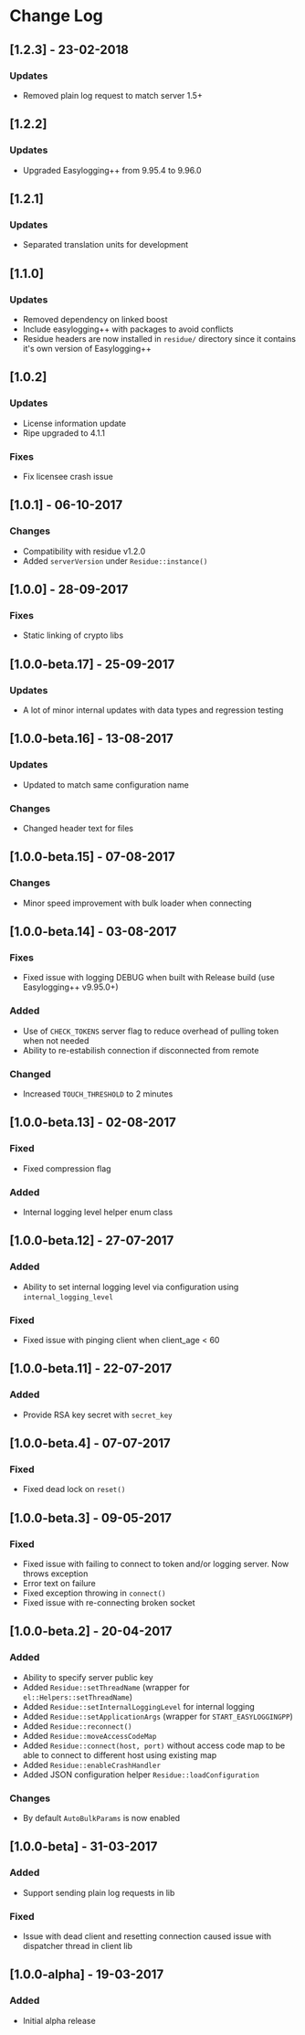 # Change Log

## [1.2.3] - 23-02-2018
### Updates
- Removed plain log request to match server 1.5+

## [1.2.2]
### Updates
- Upgraded Easylogging++ from 9.95.4 to 9.96.0

## [1.2.1]
### Updates
- Separated translation units for development

## [1.1.0]
### Updates
- Removed dependency on linked boost
- Include easylogging++ with packages to avoid conflicts
- Residue headers are now installed in `residue/` directory since it contains it's own version of Easylogging++

## [1.0.2]
### Updates
- License information update
- Ripe upgraded to 4.1.1

### Fixes
- Fix licensee crash issue

## [1.0.1] - 06-10-2017
### Changes
- Compatibility with residue v1.2.0
- Added `serverVersion` under `Residue::instance()`

## [1.0.0] - 28-09-2017
### Fixes
- Static linking of crypto libs

## [1.0.0-beta.17] - 25-09-2017
### Updates
- A lot of minor internal updates with data types and regression testing

## [1.0.0-beta.16] - 13-08-2017
### Updates
- Updated to match same configuration name

### Changes
- Changed header text for files

## [1.0.0-beta.15] - 07-08-2017
### Changes
- Minor speed improvement with bulk loader when connecting

## [1.0.0-beta.14] - 03-08-2017
### Fixes
- Fixed issue with logging DEBUG when built with Release build (use Easylogging++ v9.95.0+)

### Added
- Use of `CHECK_TOKENS` server flag to reduce overhead of pulling token when not needed
- Ability to re-estabilish connection if disconnected from remote

### Changed
- Increased `TOUCH_THRESHOLD` to 2 minutes

## [1.0.0-beta.13] - 02-08-2017
### Fixed
- Fixed compression flag

### Added
- Internal logging level helper enum class

## [1.0.0-beta.12] - 27-07-2017
### Added
- Ability to set internal logging level via configuration using `internal_logging_level`

### Fixed
- Fixed issue with pinging client when client_age < 60

## [1.0.0-beta.11] - 22-07-2017
### Added
- Provide RSA key secret with `secret_key`

## [1.0.0-beta.4] - 07-07-2017
### Fixed
- Fixed dead lock on `reset()`

## [1.0.0-beta.3] - 09-05-2017
### Fixed
- Fixed issue with failing to connect to token and/or logging server. Now throws exception
- Error text on failure
- Fixed exception throwing in `connect()`
- Fixed issue with re-connecting broken socket

## [1.0.0-beta.2] - 20-04-2017
### Added
- Ability to specify server public key
- Added `Residue::setThreadName` (wrapper for `el::Helpers::setThreadName`)
- Added `Residue::setInternalLoggingLevel` for internal logging
- Added `Residue::setApplicationArgs` (wrapper for `START_EASYLOGGINGPP`)
- Added `Residue::reconnect()`
- Added `Residue::moveAccessCodeMap`
- Added `Residue::connect(host, port)` without access code map to be able to connect to different host using existing map
- Added `Residue::enableCrashHandler`
- Added JSON configuration helper `Residue::loadConfiguration`

### Changes
- By default `AutoBulkParams` is now enabled

## [1.0.0-beta] - 31-03-2017
### Added
- Support sending plain log requests in lib

### Fixed
- Issue with dead client and resetting connection caused issue with dispatcher thread in client lib

## [1.0.0-alpha] - 19-03-2017
### Added
- Initial alpha release
